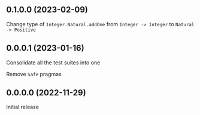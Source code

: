 ## 0.1.0.0 (2023-02-09)

Change type of `Integer.Natural.addOne` from
`Integer -> Integer` to `Natural -> Positive`

## 0.0.0.1 (2023-01-16)

Consolidate all the test suites into one

Remove `Safe` pragmas

## 0.0.0.0 (2022-11-29)

Initial release
